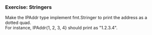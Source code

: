 ### Exercise: Stringers ###

Make the IPAddr type implement fmt.Stringer to print the address as a dotted quad.  
For instance, IPAddr{1, 2, 3, 4} should print as "1.2.3.4". 
